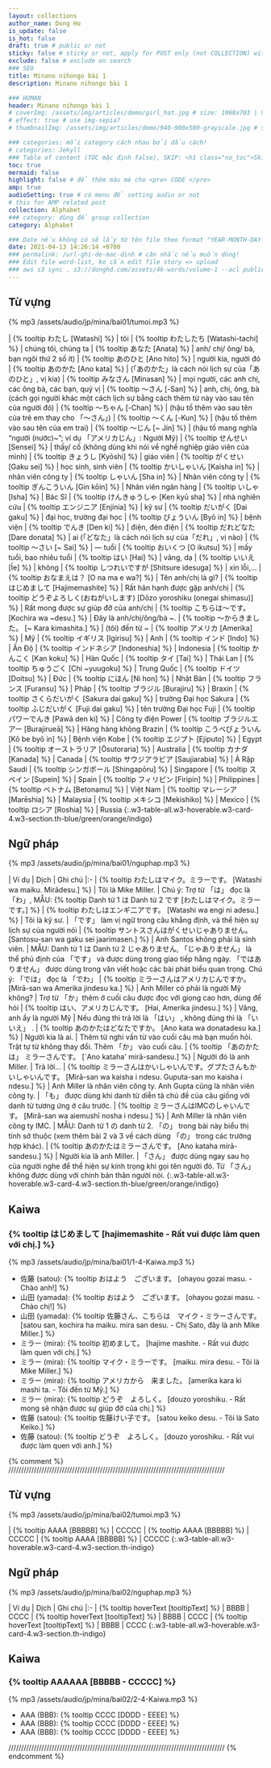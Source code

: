 ```yaml
---
layout: collections
author_name: Dong Ho
is_update: false
is_hot: false
draft: true # public or not
sticky: false # sticky or not, apply for POST only (not COLLECTION) with including thumbnailImg
exclude: false # exclude on search
### SEO
title: Minano nihongo bài 1
description: Minano nihongo bài 1

### HUMAN
header: Minano nihongo bài 1
# coverImg: /assets/img/articles/demo/girl_hat.jpg # size: 1068x703 | 900x500 | 600x400
# effect: true # use img-sepia?
# thumbnailImg: /assets/img/articles/demo/940-900x500-grayscale.jpg # size: 900x500 | 600x400

### categories: mỗi category cách nhau bởi dấu cách!
# categories: Jekyll
### Table of content (TOC mặc định false), SKIP: <h1 class="no_toc">Skip toc</h1> hoặc <div class="no_toc_section">
toc: true
mermaid: false
highlight: false # để thêm màu mè cho <pre> CODE </pre>
amp: true
audioSetting: true # có menu để setting audio or not
# this for AMP related post
collection: Alphabet
### category: dùng để group collection
category: Alphabet

### Date nếu không có sẽ lấy từ tên file theo format "YEAR-MONTH-DAY-title.md"
date: 2021-04-13 14:26:14 +0700
### permalink: /url-ghi-de-mac-dinh # cân nhắc nếu muốn dùng!
### Edit file word-list, ko cần edit file story => upload
### aws s3 sync . s3://donghd.com/assets/4k-words/volume-1 --acl public-read
---
```


## Từ vựng

{% mp3 /assets/audio/jp/mina/bai01/tumoi.mp3 %}

| {% tooltip わたし [Watashi] %} | tôi
| {% tooltip わたしたち  [Watashi-tachi] %} | chúng tôi, chúng ta
| {% tooltip あなた [Anata] %} | anh/ chị/ ông/ bà, bạn ngôi thứ 2 số ít)
| {% tooltip あのひと [Ano hito] %} | người kia, người đó
| {% tooltip あのかた  [Ano kata] %} | (「あのかた」là cách nói lịch sự của「あのひと」, vị kia)
| {% tooltip みなさん [Minasan] %} | mọi người, các anh chị, các ông bà, các bạn, quý vị
| {% tooltip ～さん [-San] %} | anh, chị, ông, bà (cách gọi người khác một cách lịch sự bằng cách thêm từ này vào sau tên của người đó)
| {% tooltip ～ちゃん [-Chan] %} | (hậu tố thêm vào sau tên của trẻ em thay cho 「～さん」)
| {% tooltip ～くん [-Kun] %} | (hậu tố thêm vào sau tên của em trai)
| {% tooltip ～じん [~ Jin] %} | (hậu tố mang nghĩa “người (nước)~”; ví dụ 「アメリカじん」: Người Mỹ)
| {% tooltip せんせい [Sensei] %} | thầy/ cố (không dùng khi nói về nghề nghiệp giáo viên của mình)
| {% tooltip きょうし [Kyōshi] %} | giáo viên
| {% tooltip がくせい [Gaku sei] %} | học sinh, sinh viên
| {% tooltip かいしゃいん [Kaisha in] %} | nhân viên công ty
| {% tooltip しゃいん [Sha in] %} | Nhân viên công ty
| {% tooltip ぎんこういん [Gin kōin] %} | Nhân viên ngân hàng
| {% tooltip いしゃ [Isha] %} | Bác Sĩ
| {% tooltip けんきゅうしゃ [Ken kyū sha] %} | nhà nghiên cứu
| {% tooltip エンジニア [Enjinia] %} | kỹ sư
| {% tooltip だいがく [Dai gaku] %} | đại học, trường đại học
| {% tooltip びょういん [Byō in] %} | bệnh viện
| {% tooltip でんき [Den ki] %} | điện, đèn điện
| {% tooltip だれどなた [Dare donata] %} | ai (「どなた」là cách nói lịch sự của「だれ」, vị nào)
| {% tooltip ～さい [~ Sai] %} | ― tuổi
| {% tooltip おいくつ [O ikutsu] %} | mấy tuổi, bao nhiêu tuổi
| {% tooltip はい [Hai] %} | vâng, dạ
| {% tooltip いいえ [Īe] %} | không
| {% tooltip しつれいですが [Shitsure idesuga] %} | xin lỗi,...
| {% tooltip おなまえは？ [O na ma e wa?] %} | Tên anh/chị là gì?
| {% tooltip はじめまして [Hajimemashite] %} | Rất hân hạnh được gặp anh/chị
| {% tooltip どうぞよろしく(おねがいします) [Dōzo yoroshiku (onegai shimasu)] %} | Rất mong được sự giúp đỡ của anh/chị
| {% tooltip こちらは～です。 [Kochira wa ~desu.] %} | Đây là anh/chị/ông/bà ~.
| {% tooltip ～からきました。 [~ Kara kimashita.] %} | (tôi) đến từ ~
| {% tooltip アメリカ [Amerika] %} | Mỹ
| {% tooltip イギリス [Igirisu] %} | Anh
| {% tooltip インド [Indo] %} | Ấn Độ
| {% tooltip インドネシア [Indoneshia] %} | Indonesia
| {% tooltip かんこく [Kan koku] %} | Hàn Quốc
| {% tooltip タイ [Tai] %} | Thái Lan
| {% tooltip ちゅうごく [Chi ~yuugoku] %} | Trung Quốc
| {% tooltip ドイツ [Doitsu] %} | Đức
| {% tooltip にほん [Ni hon] %} | Nhật Bản
| {% tooltip フランス [Furansu] %} | Pháp
| {% tooltip ブラジル [Burajiru] %} | Braxin
| {% tooltip さくらだいがく [Sakura dai gaku] %} | trường Đại học Sakura
| {% tooltip ふじだいがく [Fuji dai gaku] %} | tên trường Đại học Fuji
| {% tooltip パワーでんき [Pawā den ki] %} | Công ty điện Power
| {% tooltip ブラジルエアー [Burajirueā] %} | Hãng hàng không Brazin
| {% tooltip こうべびょういん [Kō be byō in] %} | Bệnh viện Kobe
| {% tooltip エジプト [Ejiputo] %} | Egypt
| {% tooltip オーストラリア [Ōsutoraria] %} | Australia
| {% tooltip カナダ [Kanada] %} | Canada
| {% tooltip サウジアラビア [Saujiarabia] %} | Ả Rập Saudi
| {% tooltip シンガポール [Shingapōru] %} | Singapore
| {% tooltip スペイン [Supein] %} | Spain
| {% tooltip フィリピン [Firipin] %} | Philippines
| {% tooltip ベトナム [Betonamu] %} | Việt Nam
| {% tooltip マレーシア [Marēshia] %} | Malaysia
| {% tooltip メキシコ [Mekishiko] %} | Mexico
| {% tooltip ロシア [Roshia] %} | Russia
{:.w3-table-all.w3-hoverable.w3-card-4.w3-section.th-blue/green/orange/indigo}

## Ngữ pháp

{% mp3 /assets/audio/jp/mina/bai01/nguphap.mp3 %}

| Ví dụ | Dịch | Ghi chú
|:-
| {% tooltip わたしはマイク。ミラーです。 [Watashi wa maiku. Mirādesu.] %} | Tôi là Mike Miller. | Chú ý: Trợ từ 「は」 đọc là 「わ」, MẪU: {% tooltip Danh từ 1 は Danh từ 2 です [わたしはマイク。ミラーです。] %}
| {% tooltip わたしはエンギ二アです。 [Watashi wa engi ni adesu.] %} | Tôi là kỹ sư. | 「です」 làm vị ngữ trong câu khẳng định, và thể hiện sự lịch sự của người nói
| {% tooltip サントスさんはがくせいじゃありません。 [Santosu-san wa gaku sei jaarimasen.] %}  | Anh Santos không phải là sinh viên. | MẪU: Danh từ 1 は Danh từ 2 じゃありません, 「じゃありません」 là thể phủ định của 「です」 và được dùng trong giao tiếp hằng ngày. 「ではありません」 được dùng trong văn viết hoặc các bài phát biểu quan trọng. Chú ý: 「では」 đọc là 「でわ」
| {% tooltip ミラーさんはアメリカじんですか。 [Mirā-san wa Amerika jindesu ka.] %} | Anh Miller có phải là người Mỹ không? | Trợ từ 「か」thêm ở cuối câu được đọc với giọng cao hơn, dùng để hỏi
| {% tooltip はい、アメリカじんです。 [Hai, Amerika jindesu.] %} | Vâng, anh ấy là người Mỹ | Nếu đúng thì trả lời là 「はい」 , không đúng thì là 「いいえ」 .
| {% tooltip あのかたはどなたですか。 [Ano kata wa donatadesu ka.] %} | Người kia là ai. | Thêm từ nghi vấn từ vào cuối câu mà bạn muốn hỏi. Trật tự từ không thay đổi. Thêm 「か」 vào cuối câu.
| {% tooltip 「あのかたは」 ミラーさんです。 [`Ano kataha' mirā-sandesu.] %} | Người đó là anh Miller. | Trả lời...
| {% tooltip ミラーさんはかいしゃいんです。グプたさんもかいしゃいんです。 [Mirā-san wa kaisha i ndesu. Guputa-san mo kaisha i ndesu.] %} | Anh Miller là nhân viên công ty. Anh Gupta cũng là nhân viên công ty. | 「も」 được dùng khi danh từ diễn tả chủ đề của câu giống với danh từ tương ứng ở câu trước.
| {% tooltip ミラーさんはIMCのしゃいんです。 [Mirā-san wa aiemushī nosha i ndesu.] %} | Anh Miller là nhân viên công ty IMC. | MẪU: Danh từ 1 の danh từ 2. 「の」 trong bài này biểu thị tính sở thuộc (xem thêm bài 2 và 3 về cách dùng 「の」 trong các trường hợp khác).
| {% tooltip あのかたはミラーさんです。 [Ano kataha mirā-sandesu.] %} | Người kia là anh Miller. | 「さん」 được dùng ngay sau họ của người nghe để thể hiện sự kính trọng khi gọi tên người đó. Từ 「さん」 không được dùng với chính bản thân người nói.
{:.w3-table-all.w3-hoverable.w3-card-4.w3-section.th-blue/green/orange/indigo}

## Kaiwa

### {% tooltip はじめまして [hajimemashite - Rất vui được làm quen với chị.] %}

{% mp3 /assets/audio/jp/mina/bai01/1-4-Kaiwa.mp3 %}

- 佐藤 (satou): {% tooltip おはよう　ございます。 [ohayou gozai masu. - Chào anh!] %}
- 山田 (yamada): {% tooltip おはよう　ございます。 [ohayou gozai masu. - Chào chị!] %}
- 山田 (yamada): {% tooltip 佐藤さん、こちらは　マイク・ミラーさんです。 [satou san, kochira ha maiku. mira san desu. - Chị Sato, đây là anh Mike Miller.] %}
- ミラー (mira): {% tooltip 初めまして。 [hajime mashite. - Rất vui được làm quen với chị.] %}
- ミラー (mira): {% tooltip マイク・ミラーです。 [maiku. mira desu. - Tôi là Mike Miller.] %}
- ミラー (mira): {% tooltip アメリカから　来ました。 [amerika kara ki mashi ta. - Tôi đến từ Mỹ.] %}
- ミラー (mira): {% tooltip どうぞ　よろしく。 [douzo yoroshiku. - Rất mong sẽ nhận được sự giúp đỡ của chị.] %}
- 佐藤 (satou): {% tooltip 佐藤けい子です。 [satou keiko desu. - Tôi là Sato Keiko.] %}
- 佐藤 (satou): {% tooltip どうぞ　よろしく。 [douzo yoroshiku. - Rất vui được làm quen với anh.] %}



{% comment %}
/////////////////////////////////////////////////////////////////////////////////////
## Từ vựng

{% mp3 /assets/audio/jp/mina/bai02/tumoi.mp3 %}

| {% tooltip AAAA [BBBBB] %} | CCCCC
| {% tooltip AAAA [BBBBB] %} | CCCCC
| {% tooltip AAAA [BBBBB] %} | CCCCC
{:.w3-table-all.w3-hoverable.w3-card-4.w3-section.th-indigo}

## Ngữ pháp

{% mp3 /assets/audio/jp/mina/bai02/nguphap.mp3 %}

| Ví dụ | Dịch | Ghi chú
|:-
| {% tooltip hoverText [tooltipText] %} | BBBB | CCCC
| {% tooltip hoverText [tooltipText] %} | BBBB | CCCC
| {% tooltip hoverText [tooltipText] %} | BBBB | CCCC
{:.w3-table-all.w3-hoverable.w3-card-4.w3-section.th-indigo}

## Kaiwa

### {% tooltip AAAAAA [BBBBB - CCCCC] %}

{% mp3 /assets/audio/jp/mina/bai02/2-4-Kaiwa.mp3 %}

- AAA (BBB): {% tooltip CCCC [DDDD - EEEE] %}
- AAA (BBB): {% tooltip CCCC [DDDD - EEEE] %}
- AAA (BBB): {% tooltip CCCC [DDDD - EEEE] %}

/////////////////////////////////////////////////////////////////////////////////////
{% endcomment %}